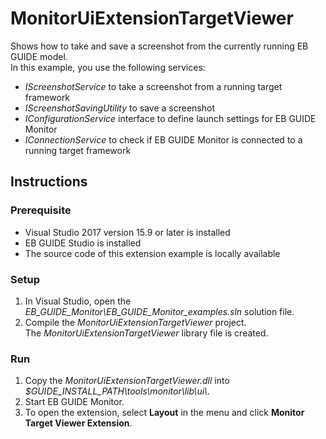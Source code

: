 # MonitorUiExtensionTargetViewer

Shows how to take and save a screenshot from the currently running EB GUIDE model.\
In this example, you use the following services:
* _IScreenshotService_ to take a screenshot from a running target framework
* _IScreenshotSavingUtility_ to save a screenshot
* _IConfigurationService_ interface to define launch settings for EB GUIDE Monitor
* _IConnectionService_ to check if EB GUIDE Monitor is connected to a running target framework

## Instructions

### Prerequisite

* Visual Studio 2017 version 15.9 or later is installed
* EB GUIDE Studio is installed
* The source code of this extension example is locally available

### Setup

1. In Visual Studio, open the _EB\_GUIDE\_Monitor\\EB\_GUIDE\_Monitor\_examples.sln_ solution file.
2. Compile the _MonitorUiExtensionTargetViewer_ project.\
The _MonitorUiExtensionTargetViewer_ library file is created.

### Run

1. Copy the _MonitorUiExtensionTargetViewer.dll_ into _$GUIDE\_INSTALL\_PATH\\tools\\monitor\\lib\\ui\\_.
2. Start EB GUIDE Monitor.
3. To open the extension, select **Layout** in the menu and click **Monitor Target Viewer Extension**.
